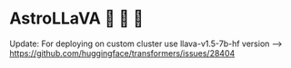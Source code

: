 # AstroLLaVA 🚀 🌋 🦙

Update: For deploying on custom cluster use llava-v1.5-7b-hf version --> https://github.com/huggingface/transformers/issues/28404
